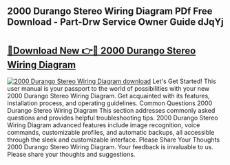 ## 2000 Durango Stereo Wiring Diagram PDf Free Download - Part-Drw Service Owner Guide dJqYj

# <h2><a href="http://dfhrvym.blite.top/?on=2000+Durango+Stereo+Wiring+Diagram">🔗Download New 👉🔴 2000 Durango Stereo Wiring Diagram</a></h2>

[![2000 Durango Stereo Wiring Diagram download](https://i.imgur.com/lujVjoI.png)](http://dfhrvym.blite.top/?on=2000+Durango+Stereo+Wiring+Diagram)
Let's Get Started! This user manual is your passport to the world of possibilities with your new 2000 Durango Stereo Wiring Diagram. Get acquainted with its features, installation process, and operating guidelines. Common Questions 2000 Durango Stereo Wiring Diagram This section addresses commonly asked questions and provides helpful troubleshooting tips. 2000 Durango Stereo Wiring Diagram advanced features include image recognition, voice commands, customizable profiles, and automatic backups, all accessible through the sleek and customizable interface. Please Share Your Thoughts 2000 Durango Stereo Wiring Diagram. Your feedback is invaluable to us. Please share your thoughts and suggestions.
